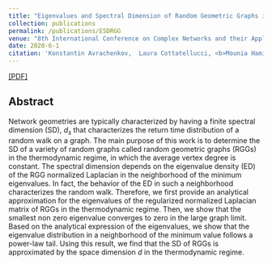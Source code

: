 ```yaml
---
title: "Eigenvalues and Spectral Dimension of Random Geometric Graphs in Thermodynamic Regime"
collection: publications
permalink: /publications/ESDRGG
venue: "8th International Conference on Complex Networks and their Applications, Dec. 2019, Lisbon, Portugal."
date: 2020-6-1
citation: 'Konstantin Avrachenkov,  Laura Cottatellucci, <b>Mounia Hamidouche</b>'
---
```




[[PDF]](https://arxiv.org/pdf/1910.08869.pdf)

## Abstract
Network geometries are typically characterized by having a finite spectral dimension (SD), $d_{s}$ that characterizes the return time distribution of a random walk on a graph. The main purpose of this work is to determine the SD of a variety of random graphs called random geometric graphs (RGGs) in the thermodynamic regime, in which the average vertex degree is constant. The spectral dimension depends on the eigenvalue density (ED) of the RGG normalized Laplacian in the neighborhood of the minimum eigenvalues. In fact, the behavior of the ED in such a neighborhood characterizes the random walk. Therefore, we first provide an analytical approximation for the eigenvalues of the regularized normalized Laplacian matrix of RGGs in the thermodynamic regime. Then, we show that the smallest non zero eigenvalue converges to zero in the large graph limit. Based on the analytical expression of the eigenvalues, we show that the eigenvalue distribution in a neighborhood of the minimum value follows a power-law tail. Using this result, we find that the SD of RGGs is approximated by the space dimension $d$ in the thermodynamic regime.